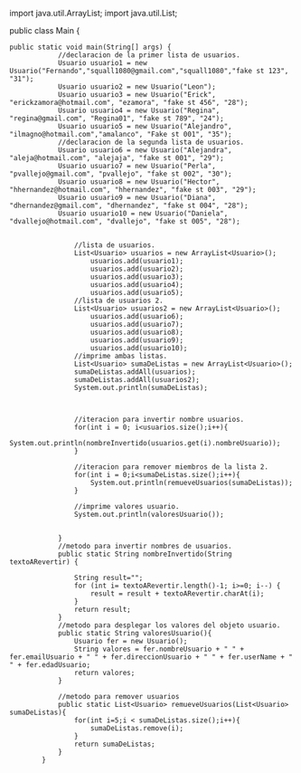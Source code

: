 import java.util.ArrayList; 
import java.util.List;

public class Main {

	public static void main(String[] args) {
				//declaracion de la primer lista de usuarios.
			    Usuario usuario1 = new Usuario("Fernando","squall1080@gmail.com","squall1080","fake st 123", "31");
			    Usuario usuario2 = new Usuario("Leon");
			    Usuario usuario3 = new Usuario("Erick", "erickzamora@hotmail.com", "ezamora", "fake st 456", "28");
			    Usuario usuario4 = new Usuario("Regina", "regina@gmail.com", "Regina01", "fake st 789", "24");
			    Usuario usuario5 = new Usuario("Alejandro", "ilmagno@hotmail.com","amalanco", "Fake st 001", "35");
			    //declaracion de la segunda lista de usuarios.
			    Usuario usuario6 = new Usuario("Alejandra", "aleja@hotmail.com", "alejaja", "fake st 001", "29");
			    Usuario usuario7 = new Usuario("Perla", "pvallejo@gmail.com", "pvallejo", "fake st 002", "30");
			    Usuario usuario8 = new Usuario("Hector", "hhernandez@hotmail.com", "hhernandez", "fake st 003", "29");
			    Usuario usuario9 = new Usuario("Diana", "dhernandez@gmail.com", "dhernandez", "fake st 004", "28");
			    Usuario usuario10 = new Usuario("Daniela", "dvallejo@hotmail.com", "dvallejo", "fake st 005", "28");


			        //lista de usuarios.
			        List<Usuario> usuarios = new ArrayList<Usuario>();
			        	usuarios.add(usuario1);
			        	usuarios.add(usuario2);
			        	usuarios.add(usuario3);
			        	usuarios.add(usuario4);
			        	usuarios.add(usuario5);
			        //lista de usuarios 2.
			        List<Usuario> usuarios2 = new ArrayList<Usuario>();
			        	usuarios.add(usuario6);
			        	usuarios.add(usuario7);
			        	usuarios.add(usuario8);
			        	usuarios.add(usuario9);
			        	usuarios.add(usuario10);
			        //imprime ambas listas.
			        List<Usuario> sumaDeListas = new ArrayList<Usuario>();
			        sumaDeListas.addAll(usuarios);
			        sumaDeListas.addAll(usuarios2);
			        System.out.println(sumaDeListas);
			        
			        

			        //iteracion para invertir nombre usuarios.
			        for(int i = 0; i<usuarios.size();i++){
			            System.out.println(nombreInvertido(usuarios.get(i).nombreUsuario));
			        }
			        
			        //iteracion para remover miembros de la lista 2.
			        for(int i = 0;i<sumaDeListas.size();i++){
			        	System.out.println(remueveUsuarios(sumaDeListas));
			        }

			        //imprime valores usuario.
			        System.out.println(valoresUsuario());


			    }
				//metodo para invertir nombres de usuarios.
			    public static String nombreInvertido(String textoARevertir) {

			        String result="";
			        for (int i= textoARevertir.length()-1; i>=0; i--) {
			            result = result + textoARevertir.charAt(i);
			        }
			        return result;
			    }
			    //metodo para desplegar los valores del objeto usuario.
			    public static String valoresUsuario(){
			        Usuario fer = new Usuario();
			        String valores = fer.nombreUsuario + " " + fer.emailUsuario + " " + fer.direccionUsuario + " " + fer.userName + " " + fer.edadUsuario;
			        return valores;
			    }
			    
			    //metodo para remover usuarios
			    public static List<Usuario> remueveUsuarios(List<Usuario> sumaDeListas){
			    	for(int i=5;i < sumaDeListas.size();i++){
			    		sumaDeListas.remove(i);
			    	}
			    	return sumaDeListas;
			    }
			}

